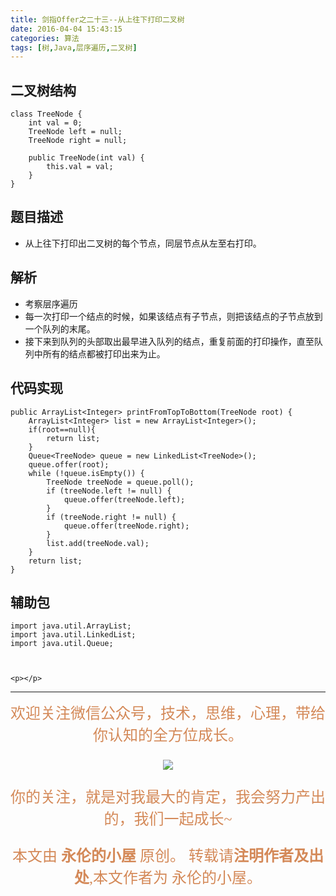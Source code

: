 ```yaml
---
title: 剑指Offer之二十三--从上往下打印二叉树
date: 2016-04-04 15:43:15
categories: 算法
tags: [树,Java,层序遍历,二叉树]
---
```

## 二叉树结构
	class TreeNode {
	    int val = 0;
	    TreeNode left = null;
	    TreeNode right = null;

	    public TreeNode(int val) {
	        this.val = val;
	    }
	}
## 题目描述
- 从上往下打印出二叉树的每个节点，同层节点从左至右打印。

## 解析
- 考察层序遍历
- 每一次打印一个结点的时候，如果该结点有子节点，则把该结点的子节点放到一个队列的末尾。
- 接下来到队列的头部取出最早进入队列的结点，重复前面的打印操作，直至队列中所有的结点都被打印出来为止。

## 代码实现
    public ArrayList<Integer> printFromTopToBottom(TreeNode root) {
        ArrayList<Integer> list = new ArrayList<Integer>();
        if(root==null){
            return list;
        }
        Queue<TreeNode> queue = new LinkedList<TreeNode>();
        queue.offer(root);
        while (!queue.isEmpty()) {
            TreeNode treeNode = queue.poll();
            if (treeNode.left != null) {
                queue.offer(treeNode.left);
            }
            if (treeNode.right != null) {
                queue.offer(treeNode.right);
            }
            list.add(treeNode.val);
        }
        return list;
    }
## 辅助包
	import java.util.ArrayList;
	import java.util.LinkedList;
	import java.util.Queue;



    <p></p>
--- 
<center>

<div align="center" style="color: rgb(212, 137, 88); font-size: x-large; font-family: 楷体; ">欢迎关注微信公众号，技术，思维，心理，带给你认知的全方位成长。<br/>


![](https://ws1.sinaimg.cn/large/006tNbRwgy1fvibc07tuqj30hs07q0u7.jpg)


你的关注，就是对我最大的肯定，我会努力产出的，我们一起成长~ 

本文由 **永伦的小屋** 原创。
转载请**注明作者及出处**,本文作者为 永伦的小屋。

</div>
</center>